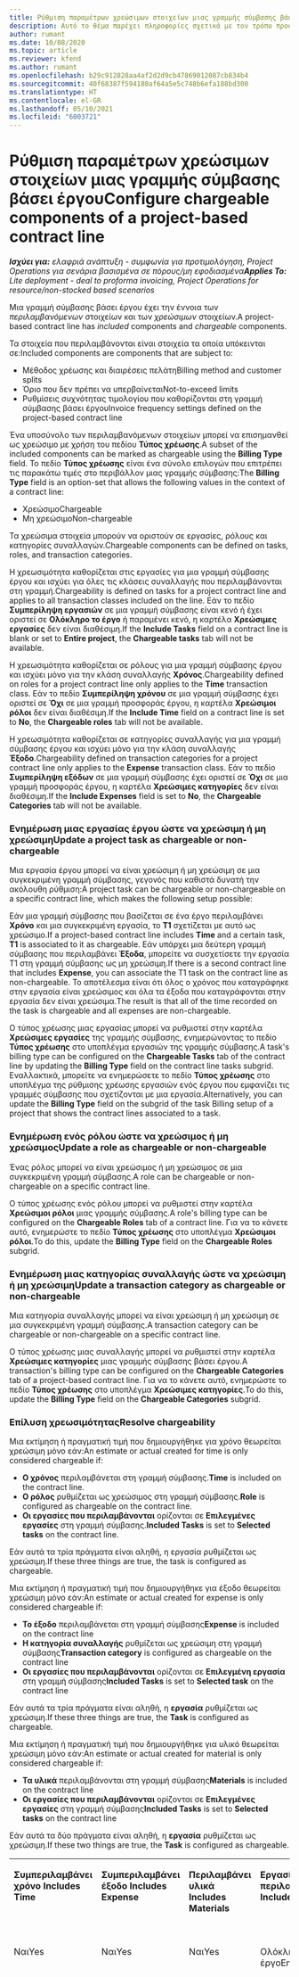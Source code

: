 ```yaml
---
title: Ρύθμιση παραμέτρων χρεώσιμων στοιχείων μιας γραμμής σύμβασης βάσει έργου
description: Αυτό το θέμα παρέχει πληροφορίες σχετικά με τον τρόπο προσθήκης χρεώσιμων στοιχείων σε γραμμές σύμβασης στο Project Operations.
author: rumant
ms.date: 10/08/2020
ms.topic: article
ms.reviewer: kfend
ms.author: rumant
ms.openlocfilehash: b29c912828aa4af2d2d9cb47869012087cb834b4
ms.sourcegitcommit: 40f68387f594180af64a5e5c748b6efa188bd300
ms.translationtype: HT
ms.contentlocale: el-GR
ms.lasthandoff: 05/10/2021
ms.locfileid: "6003721"
---
```

# <a name="configure-chargeable-components-of-a-project-based-contract-line"></a><span data-ttu-id="317ee-103">Ρύθμιση παραμέτρων χρεώσιμων στοιχείων μιας γραμμής σύμβασης βάσει έργου</span><span class="sxs-lookup"><span data-stu-id="317ee-103">Configure chargeable components of a project-based contract line</span></span>

<span data-ttu-id="317ee-104">_**Ισχύει για:** ελαφριά ανάπτυξη - συμφωνία για προτιμολόγηση, Project Operations για σενάρια βασισμένα σε πόρους/μη εφοδιασμένα_</span><span class="sxs-lookup"><span data-stu-id="317ee-104">_**Applies To:** Lite deployment - deal to proforma invoicing, Project Operations for resource/non-stocked based scenarios_</span></span>

<span data-ttu-id="317ee-105">Μια γραμμή σύμβασης βάσει έργου έχει την έννοια των *περιλαμβανόμενων* στοιχείων και των *χρεώσιμων* στοιχείων.</span><span class="sxs-lookup"><span data-stu-id="317ee-105">A project-based contract line has *included* components and *chargeable* components.</span></span>

<span data-ttu-id="317ee-106">Τα στοιχεία που περιλαμβάνονται είναι στοιχεία τα οποία υπόκεινται σε:</span><span class="sxs-lookup"><span data-stu-id="317ee-106">Included components are components that are subject to:</span></span>

  - <span data-ttu-id="317ee-107">Μέθοδος χρέωσης και διαιρέσεις πελάτη</span><span class="sxs-lookup"><span data-stu-id="317ee-107">Billing method and customer splits</span></span>
  - <span data-ttu-id="317ee-108">Όριο που δεν πρέπει να υπερβαίνεται</span><span class="sxs-lookup"><span data-stu-id="317ee-108">Not-to-exceed limits</span></span> 
  - <span data-ttu-id="317ee-109">Ρυθμίσεις συχνότητας τιμολογίου που καθορίζονται στη γραμμή σύμβασης βάσει έργου</span><span class="sxs-lookup"><span data-stu-id="317ee-109">Invoice frequency settings defined on the project-based contract line</span></span>

<span data-ttu-id="317ee-110">Ένα υποσύνολο των περιλαμβανόμενων στοιχείων μπορεί να επισημανθεί ως χρεώσιμο με χρήση του πεδίου **Τύπος χρέωσης**.</span><span class="sxs-lookup"><span data-stu-id="317ee-110">A subset of the included components can be marked as chargeable using the **Billing Type** field.</span></span> <span data-ttu-id="317ee-111">Το πεδίο **Τύπος χρέωσης** είναι ένα σύνολο επιλογών που επιτρέπει τις παρακάτω τιμές στο περιβάλλον μιας γραμμής σύμβασης:</span><span class="sxs-lookup"><span data-stu-id="317ee-111">The **Billing Type** field is an option-set that allows the following values in the context of a contract line:</span></span>

  - <span data-ttu-id="317ee-112">Χρεώσιμο</span><span class="sxs-lookup"><span data-stu-id="317ee-112">Chargeable</span></span>
  - <span data-ttu-id="317ee-113">Μη χρεώσιμο</span><span class="sxs-lookup"><span data-stu-id="317ee-113">Non-chargeable</span></span>

<span data-ttu-id="317ee-114">Τα χρεώσιμα στοιχεία μπορούν να οριστούν σε εργασίες, ρόλους και κατηγορίες συναλλαγών.</span><span class="sxs-lookup"><span data-stu-id="317ee-114">Chargeable components can be defined on tasks, roles, and transaction categories.</span></span>

<span data-ttu-id="317ee-115">Η χρεωσιμότητα καθορίζεται στις εργασίες για μια γραμμή σύμβασης έργου και ισχύει για όλες τις κλάσεις συναλλαγής που περιλαμβάνονται στη γραμμή.</span><span class="sxs-lookup"><span data-stu-id="317ee-115">Chargeability is defined on tasks for a project contract line and applies to all transaction classes included on the line.</span></span> <span data-ttu-id="317ee-116">Εάν το πεδίο **Συμπερίληψη εργασιών** σε μια γραμμή σύμβασης είναι κενό ή έχει οριστεί σε **Ολόκληρο το έργο** ή παραμένει κενό, η καρτέλα **Χρεώσιμες εργασίες** δεν είναι διαθέσιμη.</span><span class="sxs-lookup"><span data-stu-id="317ee-116">If the **Include Tasks** field on a contract line is blank or set to **Entire project**, the **Chargeable tasks** tab will not be available.</span></span>

<span data-ttu-id="317ee-117">Η χρεωσιμότητα καθορίζεται σε ρόλους για μια γραμμή σύμβασης έργου και ισχύει μόνο για την κλάση συναλλαγής **Χρόνος**.</span><span class="sxs-lookup"><span data-stu-id="317ee-117">Chargeability defined on roles for a project contract line only applies to the **Time** transaction class.</span></span> <span data-ttu-id="317ee-118">Εάν το πεδίο **Συμπερίληψη χρόνου** σε μια γραμμή σύμβασης έχει οριστεί σε **Όχι** σε μια γραμμή προσφοράς έργου, η καρτέλα **Χρεώσιμοι ρόλοι** δεν είναι διαθέσιμη.</span><span class="sxs-lookup"><span data-stu-id="317ee-118">If the **Include Time** field on a contract line is set to **No**, the **Chargeable roles** tab will not be available.</span></span>

<span data-ttu-id="317ee-119">Η χρεωσιμότητα καθορίζεται σε κατηγορίες συναλλαγής για μια γραμμή σύμβασης έργου και ισχύει μόνο για την κλάση συναλλαγής **Έξοδο**.</span><span class="sxs-lookup"><span data-stu-id="317ee-119">Chargeability defined on transaction categories for a project contract line only applies to the **Expense** transaction class.</span></span> <span data-ttu-id="317ee-120">Εάν το πεδίο **Συμπερίληψη εξόδων** σε μια γραμμή σύμβασης έχει οριστεί σε **Όχι** σε μια γραμμή προσφοράς έργου, η καρτέλα **Χρεώσιμες κατηγορίες** δεν είναι διαθέσιμη.</span><span class="sxs-lookup"><span data-stu-id="317ee-120">If the **Include Expenses** field is set to **No**, the **Chargeable Categories** tab will not be available.</span></span>

### <a name="update-a-project-task-as-chargeable-or-non-chargeable"></a><span data-ttu-id="317ee-121">Ενημέρωση μιας εργασίας έργου ώστε να χρεώσιμη ή μη χρεώσιμη</span><span class="sxs-lookup"><span data-stu-id="317ee-121">Update a project task as chargeable or non-chargeable</span></span>

<span data-ttu-id="317ee-122">Μια εργασία έργου μπορεί να είναι χρεώσιμη ή μη χρεώσιμη σε μια συγκεκριμένη γραμμή σύμβασης, γεγονός που καθιστά δυνατή την ακόλουθη ρύθμιση:</span><span class="sxs-lookup"><span data-stu-id="317ee-122">A project task can be chargeable or non-chargeable on a specific contract line, which makes the following setup possible:</span></span>

<span data-ttu-id="317ee-123">Εάν μια γραμμή σύμβασης που βασίζεται σε ένα έργο περιλαμβάνει **Χρόνο** και μια συγκεκριμένη εργασία, το **Τ1** σχετίζεται με αυτό ως χρεώσιμο.</span><span class="sxs-lookup"><span data-stu-id="317ee-123">If a project-based contract line includes **Time** and a certain task, **T1** is associated to it as chargeable.</span></span> <span data-ttu-id="317ee-124">Εάν υπάρχει μια δεύτερη γραμμή σύμβασης που περιλαμβάνει **Έξοδα**, μπορείτε να συσχετίσετε την εργασία Τ1 στη γραμμή σύμβασης ως μη χρεώσιμη.</span><span class="sxs-lookup"><span data-stu-id="317ee-124">If there is a second contract line that includes **Expense**, you can associate the T1 task on the contract line as non-chargeable.</span></span> <span data-ttu-id="317ee-125">Το αποτέλεσμα είναι ότι όλος ο χρόνος που καταγράφηκε στην εργασία είναι χρεώσιμος και όλα τα έξοδα που καταγράφονται στην εργασία δεν είναι χρεώσιμα.</span><span class="sxs-lookup"><span data-stu-id="317ee-125">The result is that all of the time recorded on the task is chargeable and all expenses are non-chargeable.</span></span>

<span data-ttu-id="317ee-126">Ο τύπος χρέωσης μιας εργασίας μπορεί να ρυθμιστεί στην καρτέλα **Χρεώσιμες εργασίες** της γραμμής σύμβασης, ενημερώνοντας το πεδίο **Τύπος χρέωσης** στο υποπλέγμα εργασιών της γραμμής σύμβασης.</span><span class="sxs-lookup"><span data-stu-id="317ee-126">A task's billing type can be configured on the **Chargeable Tasks** tab of the contract line by updating the **Billing Type** field on the contract line tasks subgrid.</span></span> <span data-ttu-id="317ee-127">Εναλλακτικά, μπορείτε να ενημερώσετε το πεδίο **Τύπος χρέωσης** στο υποπλέγμα της ρύθμισης χρέωσης εργασιών ενός έργου που εμφανίζει τις γραμμές σύμβασης που σχετίζονται με μια εργασία.</span><span class="sxs-lookup"><span data-stu-id="317ee-127">Alternatively, you can update the **Billing Type** field on the subgrid of the task Billing setup of a project that shows the contract lines associated to a task.</span></span>

### <a name="update-a-role-as-chargeable-or-non-chargeable"></a><span data-ttu-id="317ee-128">Ενημέρωση ενός ρόλου ώστε να χρεώσιμος ή μη χρεώσιμος</span><span class="sxs-lookup"><span data-stu-id="317ee-128">Update a role as chargeable or non-chargeable</span></span>

<span data-ttu-id="317ee-129">Ένας ρόλος μπορεί να είναι χρεώσιμος ή μη χρεώσιμος σε μια συγκεκριμένη γραμμή σύμβασης.</span><span class="sxs-lookup"><span data-stu-id="317ee-129">A role can be chargeable or non-chargeable on a specific contract line.</span></span>

<span data-ttu-id="317ee-130">Ο τύπος χρέωσης ενός ρόλου μπορεί να ρυθμιστεί στην καρτέλα **Χρεώσιμοι ρόλοι** μιας γραμμής σύμβασης.</span><span class="sxs-lookup"><span data-stu-id="317ee-130">A role's billing type can be configured on the **Chargeable Roles** tab of a contract line.</span></span> <span data-ttu-id="317ee-131">Για να το κάνετε αυτό, ενημερώστε το πεδίο **Τύπος χρέωσης** στο υποπλέγμα **Χρεώσιμοι ρόλοι**.</span><span class="sxs-lookup"><span data-stu-id="317ee-131">To do this, update the **Billing Type** field on the **Chargeable Roles** subgrid.</span></span>

### <a name="update-a-transaction-category-as-chargeable-or-non-chargeable"></a><span data-ttu-id="317ee-132">Ενημέρωση μιας κατηγορίας συναλλαγής ώστε να χρεώσιμη ή μη χρεώσιμη</span><span class="sxs-lookup"><span data-stu-id="317ee-132">Update a transaction category as chargeable or non-chargeable</span></span>

<span data-ttu-id="317ee-133">Μια κατηγορία συναλλαγής μπορεί να είναι χρεώσιμη ή μη χρεώσιμη σε μια συγκεκριμένη γραμμή σύμβασης.</span><span class="sxs-lookup"><span data-stu-id="317ee-133">A transaction category can be chargeable or non-chargeable on a specific contract line.</span></span>

<span data-ttu-id="317ee-134">Ο τύπος χρέωσης μιας συναλλαγής μπορεί να ρυθμιστεί στην καρτέλα **Χρεώσιμες κατηγορίες** μιας γραμμής σύμβασης βάσει έργου.</span><span class="sxs-lookup"><span data-stu-id="317ee-134">A transaction's billing type can be configured on the **Chargeable Categories** tab of a project-based contract line.</span></span> <span data-ttu-id="317ee-135">Για να το κάνετε αυτό, ενημερώστε το πεδίο **Τύπος χρέωσης** στο υποπλέγμα **Χρεώσιμες κατηγορίες**.</span><span class="sxs-lookup"><span data-stu-id="317ee-135">To do this, update the **Billing Type** field on the **Chargeable Categories** subgrid.</span></span>

### <a name="resolve-chargeability"></a><span data-ttu-id="317ee-136">Επίλυση χρεωσιμότητας</span><span class="sxs-lookup"><span data-stu-id="317ee-136">Resolve chargeability</span></span>

<span data-ttu-id="317ee-137">Μια εκτίμηση ή πραγματική τιμή που δημιουργήθηκε για χρόνο θεωρείται χρεώσιμη μόνο εάν:</span><span class="sxs-lookup"><span data-stu-id="317ee-137">An estimate or actual created for time is only considered chargeable if:</span></span>

   - <span data-ttu-id="317ee-138">**Ο χρόνος** περιλαμβάνεται στη γραμμή σύμβασης.</span><span class="sxs-lookup"><span data-stu-id="317ee-138">**Time** is included on the contract line.</span></span>
   - <span data-ttu-id="317ee-139">**Ο ρόλος** ρυθμίζεται ως χρεώσιμος στη γραμμή σύμβασης.</span><span class="sxs-lookup"><span data-stu-id="317ee-139">**Role** is configured as chargeable on the contract line.</span></span>
   - <span data-ttu-id="317ee-140">**Οι εργασίες που περιλαμβάνονται** ορίζονται σε **Επιλεγμένες εργασίες** στη γραμμή σύμβασης.</span><span class="sxs-lookup"><span data-stu-id="317ee-140">**Included Tasks** is set to **Selected tasks** on the contract line.</span></span>
 
 <span data-ttu-id="317ee-141">Εάν αυτά τα τρία πράγματα είναι αληθή, η εργασία ρυθμίζεται ως χρεώσιμη.</span><span class="sxs-lookup"><span data-stu-id="317ee-141">If these three things are true, the task is configured as chargeable.</span></span> 

<span data-ttu-id="317ee-142">Μια εκτίμηση ή πραγματική τιμή που δημιουργήθηκε για έξοδο θεωρείται χρεώσιμη μόνο εάν:</span><span class="sxs-lookup"><span data-stu-id="317ee-142">An estimate or actual created for expense is only considered chargeable if:</span></span>

   - <span data-ttu-id="317ee-143">**Το έξοδο** περιλαμβάνεται στη γραμμή σύμβασης</span><span class="sxs-lookup"><span data-stu-id="317ee-143">**Expense** is included on the contract line</span></span>
   - <span data-ttu-id="317ee-144">**Η κατηγορία συναλλαγής** ρυθμίζεται ως χρεώσιμη στη γραμμή σύμβασης</span><span class="sxs-lookup"><span data-stu-id="317ee-144">**Transaction category** is configured as chargeable on the contract line</span></span>
   - <span data-ttu-id="317ee-145">**Οι εργασίες που περιλαμβάνονται** ορίζονται σε **Επιλεγμένη εργασία** στη γραμμή σύμβασης</span><span class="sxs-lookup"><span data-stu-id="317ee-145">**Included Tasks** is set to **Selected task** on the contract line</span></span>
  
 <span data-ttu-id="317ee-146">Εάν αυτά τα τρία πράγματα είναι αληθή, η **εργασία** ρυθμίζεται ως χρεώσιμη.</span><span class="sxs-lookup"><span data-stu-id="317ee-146">If these three things are true, the **Task** is configured as chargeable.</span></span> 

<span data-ttu-id="317ee-147">Μια εκτίμηση ή πραγματική τιμή που δημιουργήθηκε για υλικό θεωρείται χρεώσιμη μόνο εάν:</span><span class="sxs-lookup"><span data-stu-id="317ee-147">An estimate or actual created for material is only considered chargeable if:</span></span>

   - <span data-ttu-id="317ee-148">**Τα υλικά** περιλαμβάνονται στη γραμμή σύμβασης</span><span class="sxs-lookup"><span data-stu-id="317ee-148">**Materials** is included on the contract line</span></span>
   - <span data-ttu-id="317ee-149">**Οι εργασίες που περιλαμβάνονται** ορίζονται σε **Επιλεγμένες εργασίες** στη γραμμή σύμβασης</span><span class="sxs-lookup"><span data-stu-id="317ee-149">**Included Tasks** is set to **Selected tasks** on the contract line</span></span>

<span data-ttu-id="317ee-150">Εάν αυτά τα δύο πράγματα είναι αληθή, η **εργασία** ρυθμίζεται ως χρεώσιμη.</span><span class="sxs-lookup"><span data-stu-id="317ee-150">If these two things are true, the **Task** is configured as chargeable.</span></span> 

<table border="0" cellspacing="0" cellpadding="0">
    <tbody>
        <tr>
            <td width="70" valign="top">
                <p><span data-ttu-id="317ee-151">
                    <strong>Συμπεριλαμβάνει χρόνο</strong>
                </span><span class="sxs-lookup"><span data-stu-id="317ee-151">
                    <strong>Includes Time</strong>
                </span></span></p>
            </td>
            <td width="78" valign="top">
                <p><span data-ttu-id="317ee-152">
                    <strong>Συμπεριλαμβάνει έξοδο</strong>
                    <strong></strong>
                </span><span class="sxs-lookup"><span data-stu-id="317ee-152">
                    <strong>Includes Expense</strong>
                    <strong></strong>
                </span></span></p>
            </td>
            <td width="63" valign="top">
                <p><span data-ttu-id="317ee-153">
                    <strong>Περιλαμβάνει υλικά</strong>
                    <strong></strong>
                </span><span class="sxs-lookup"><span data-stu-id="317ee-153">
                    <strong>Includes Materials</strong>
                    <strong></strong>
                </span></span></p>
            </td>
            <td width="75" valign="top">
                <p><span data-ttu-id="317ee-154">
                    <strong>Εργασίες που περιλαμβάνονται</strong>
                    <strong></strong>
                </span><span class="sxs-lookup"><span data-stu-id="317ee-154">
                    <strong>Included Tasks</strong>
                    <strong></strong>
                </span></span></p>
            </td>
            <td width="65" valign="top">
                <p><span data-ttu-id="317ee-155">
                    <strong>Ρόλος</strong>
                    <strong></strong>
                </span><span class="sxs-lookup"><span data-stu-id="317ee-155">
                    <strong>Role</strong>
                    <strong></strong>
                </span></span></p>
            </td>
            <td width="70" valign="top">
                <p><span data-ttu-id="317ee-156">
                    <strong>Κατηγορία</strong>
                    <strong></strong>
                </span><span class="sxs-lookup"><span data-stu-id="317ee-156">
                    <strong>Category</strong>
                    <strong></strong>
                </span></span></p>
            </td>
            <td width="65" valign="top">
                <p><span data-ttu-id="317ee-157">
                    <strong>Κλείσιμο εργασίας</strong>
                    <strong></strong>
                </span><span class="sxs-lookup"><span data-stu-id="317ee-157">
                    <strong>Task</strong>
                    <strong></strong>
                </span></span></p>
            </td>
            <td width="350" valign="top">
                <p><span data-ttu-id="317ee-158">
                    <strong>Επίδραση δυνατότητας χρέωσης</strong>
                </span><span class="sxs-lookup"><span data-stu-id="317ee-158">
                    <strong>Chargeability impact</strong>
                </span></span></p>
            </td>
        </tr>
        <tr>
            <td width="70" valign="top">
                <p>
<span data-ttu-id="317ee-159">Ναι</span><span class="sxs-lookup"><span data-stu-id="317ee-159">Yes</span></span> </p>
            </td>
            <td width="78" valign="top">
                <p>
<span data-ttu-id="317ee-160">Ναι</span><span class="sxs-lookup"><span data-stu-id="317ee-160">Yes</span></span> </p>
            </td>
            <td width="63" valign="top">
                <p>
<span data-ttu-id="317ee-161">Ναι</span><span class="sxs-lookup"><span data-stu-id="317ee-161">Yes</span></span> </p>
            </td>
            <td width="75" valign="top">
                <p>
<span data-ttu-id="317ee-162">Ολόκληρο το έργο</span><span class="sxs-lookup"><span data-stu-id="317ee-162">Entire Project</span></span> </p>
            </td>
            <td width="65" valign="top">
                <p>
<span data-ttu-id="317ee-163">Χρεώσιμο</span><span class="sxs-lookup"><span data-stu-id="317ee-163">Chargeable</span></span> </p>
            </td>
            <td width="70" valign="top">
                <p>
<span data-ttu-id="317ee-164">Χρεώσιμο</span><span class="sxs-lookup"><span data-stu-id="317ee-164">Chargeable</span></span> </p>
            </td>
            <td width="65" valign="top">
                <p>
<span data-ttu-id="317ee-165">Δεν μπορεί να οριστεί</span><span class="sxs-lookup"><span data-stu-id="317ee-165">Can't be set</span></span> </p>
            </td>
            <td width="350" valign="top">
                <p>
<span data-ttu-id="317ee-166">Τιμολόγηση σε μια πραγματική τιμή χρόνου: <strong>Χρεώσιμη</strong>
                </span><span class="sxs-lookup"><span data-stu-id="317ee-166">Billing on a time actual: <strong>Chargeable</strong>
                </span></span></p>
                <p>
<span data-ttu-id="317ee-167">Τύπος τιμολόγησης σε πραγματική τιμή εξόδου: <strong>Χρεώσιμη</strong>
                </span><span class="sxs-lookup"><span data-stu-id="317ee-167">Billing type on expense actual: <strong>Chargeable</strong>
                </span></span></p>
                <p>
<span data-ttu-id="317ee-168">Τύπος τιμολόγησης σε πραγματική τιμή υλικού: <strong>Χρεώσιμη</strong>
                </span><span class="sxs-lookup"><span data-stu-id="317ee-168">Billing type on material actual: <strong>Chargeable</strong>
                </span></span></p>
            </td>
        </tr>
        <tr>
            <td width="70" valign="top">
                <p>
<span data-ttu-id="317ee-169">Ναι</span><span class="sxs-lookup"><span data-stu-id="317ee-169">Yes</span></span> </p>
            </td>
            <td width="78" valign="top">
                <p>
<span data-ttu-id="317ee-170">Ναι</span><span class="sxs-lookup"><span data-stu-id="317ee-170">Yes</span></span> </p>
            </td>
            <td width="63" valign="top">
                <p>
<span data-ttu-id="317ee-171">Ναι</span><span class="sxs-lookup"><span data-stu-id="317ee-171">Yes</span></span> </p>
            </td>
            <td width="75" valign="top">
                <p>
<span data-ttu-id="317ee-172">Επιλεγμένες εργασίες μόνο</span><span class="sxs-lookup"><span data-stu-id="317ee-172">Selected tasks only</span></span> </p>
            </td>
            <td width="65" valign="top">
                <p>
<span data-ttu-id="317ee-173">Χρεώσιμο</span><span class="sxs-lookup"><span data-stu-id="317ee-173">Chargeable</span></span> </p>
            </td>
            <td width="70" valign="top">
                <p>
<span data-ttu-id="317ee-174">Χρεώσιμο</span><span class="sxs-lookup"><span data-stu-id="317ee-174">Chargeable</span></span> </p>
            </td>
            <td width="65" valign="top">
                <p>
<span data-ttu-id="317ee-175">Χρεώσιμο</span><span class="sxs-lookup"><span data-stu-id="317ee-175">Chargeable</span></span> </p>
            </td>
            <td width="350" valign="top">
                <p>
<span data-ttu-id="317ee-176">Τιμολόγηση σε μια πραγματική τιμή χρόνου: <strong>Χρεώσιμη</strong>
                </span><span class="sxs-lookup"><span data-stu-id="317ee-176">Billing on a time actual: <strong>Chargeable</strong>
                </span></span></p>
                <p>
<span data-ttu-id="317ee-177">Τύπος τιμολόγησης σε πραγματική τιμή εξόδου: <strong>Χρεώσιμη</strong>
                </span><span class="sxs-lookup"><span data-stu-id="317ee-177">Billing type on expense actual: <strong>Chargeable</strong>
                </span></span></p>
                <p>
<span data-ttu-id="317ee-178">Τύπος τιμολόγησης σε πραγματική τιμή υλικού: <strong>Χρεώσιμη</strong>
                </span><span class="sxs-lookup"><span data-stu-id="317ee-178">Billing type on material actual: <strong>Chargeable</strong>
                </span></span></p>
            </td>
        </tr>
        <tr>
            <td width="70" valign="top">
                <p>
<span data-ttu-id="317ee-179">Ναι</span><span class="sxs-lookup"><span data-stu-id="317ee-179">Yes</span></span> </p>
            </td>
            <td width="78" valign="top">
                <p>
<span data-ttu-id="317ee-180">Ναι</span><span class="sxs-lookup"><span data-stu-id="317ee-180">Yes</span></span> </p>
            </td>
            <td width="63" valign="top">
                <p>
<span data-ttu-id="317ee-181">Ναι</span><span class="sxs-lookup"><span data-stu-id="317ee-181">Yes</span></span> </p>
            </td>
            <td width="75" valign="top">
                <p>
<span data-ttu-id="317ee-182">Επιλεγμένες εργασίες μόνο</span><span class="sxs-lookup"><span data-stu-id="317ee-182">Selected tasks only</span></span> </p>
            </td>
            <td width="65" valign="top">
                <p><span data-ttu-id="317ee-183">
                    <strong>Μη χρεώσιμο</strong>
                </span><span class="sxs-lookup"><span data-stu-id="317ee-183">
                    <strong>Non - Chargeable</strong>
                </span></span></p>
            </td>
            <td width="70" valign="top">
                <p>
<span data-ttu-id="317ee-184">Χρεώσιμο</span><span class="sxs-lookup"><span data-stu-id="317ee-184">Chargeable</span></span> </p>
            </td>
            <td width="65" valign="top">
                <p>
<span data-ttu-id="317ee-185">Χρεώσιμο</span><span class="sxs-lookup"><span data-stu-id="317ee-185">Chargeable</span></span> </p>
            </td>
            <td width="350" valign="top">
                <p>
<span data-ttu-id="317ee-186">Τιμολόγηση σε πραγματική τιμή χρόνου: <strong>Μη χρεώσιμη</strong>
                </span><span class="sxs-lookup"><span data-stu-id="317ee-186">Billing on a time actual: <strong>Non-Chargeable</strong>
                </span></span></p>
                <p>
<span data-ttu-id="317ee-187">Τύπος χρέωσης με πραγματική δαπάνη: Χρεώσιμο</span><span class="sxs-lookup"><span data-stu-id="317ee-187">Billing type on expense actual: Chargeable</span></span> </p>
                <p>
<span data-ttu-id="317ee-188">Τύπος τιμολόγησης σε πραγματική τιμή υλικού: Χρεώσιμη</span><span class="sxs-lookup"><span data-stu-id="317ee-188">Billing type on material actual: Chargeable</span></span> </p>
            </td>
        </tr>
        <tr>
            <td width="70" valign="top">
                <p>
<span data-ttu-id="317ee-189">Ναι</span><span class="sxs-lookup"><span data-stu-id="317ee-189">Yes</span></span> </p>
            </td>
            <td width="78" valign="top">
                <p>
<span data-ttu-id="317ee-190">Ναι</span><span class="sxs-lookup"><span data-stu-id="317ee-190">Yes</span></span> </p>
            </td>
            <td width="63" valign="top">
                <p>
<span data-ttu-id="317ee-191">Ναι</span><span class="sxs-lookup"><span data-stu-id="317ee-191">Yes</span></span> </p>
            </td>
            <td width="75" valign="top">
                <p>
<span data-ttu-id="317ee-192">Επιλεγμένες εργασίες μόνο</span><span class="sxs-lookup"><span data-stu-id="317ee-192">Selected tasks only</span></span> </p>
            </td>
            <td width="65" valign="top">
                <p>
<span data-ttu-id="317ee-193">Χρεώσιμο</span><span class="sxs-lookup"><span data-stu-id="317ee-193">Chargeable</span></span> </p>
            </td>
            <td width="70" valign="top">
                <p>
<span data-ttu-id="317ee-194">Χρεώσιμο</span><span class="sxs-lookup"><span data-stu-id="317ee-194">Chargeable</span></span> </p>
            </td>
            <td width="65" valign="top">
                <p><span data-ttu-id="317ee-195">
                    <strong>Μη χρεώσιμο</strong>
                </span><span class="sxs-lookup"><span data-stu-id="317ee-195">
                    <strong>Non-Chargeable</strong>
                </span></span></p>
            </td>
            <td width="350" valign="top">
                <p>
<span data-ttu-id="317ee-196">Τιμολόγηση σε πραγματική τιμή χρόνου: <strong>Μη χρεώσιμη</strong>
                </span><span class="sxs-lookup"><span data-stu-id="317ee-196">Billing on a time actual: <strong>Non-Chargeable</strong>
                </span></span></p>
                <p>
<span data-ttu-id="317ee-197">Τύπος τιμολόγησης σε πραγματική τιμή εξόδου: <strong>Μη χρεώσιμη</strong>
                </span><span class="sxs-lookup"><span data-stu-id="317ee-197">Billing type on expense actual: <strong>Non-Chargeable</strong>
                </span></span></p>
                <p>
<span data-ttu-id="317ee-198">Τύπος τιμολόγησης σε πραγματική τιμή υλικού: <strong>Μη χρεώσιμη</strong>
                </span><span class="sxs-lookup"><span data-stu-id="317ee-198">Billing type on material actual: <strong>Non-Chargeable</strong>
                </span></span></p>
            </td>
        </tr>
        <tr>
            <td width="70" valign="top">
                <p>
<span data-ttu-id="317ee-199">Ναι</span><span class="sxs-lookup"><span data-stu-id="317ee-199">Yes</span></span> </p>
            </td>
            <td width="78" valign="top">
                <p>
<span data-ttu-id="317ee-200">Ναι</span><span class="sxs-lookup"><span data-stu-id="317ee-200">Yes</span></span> </p>
            </td>
            <td width="63" valign="top">
                <p>
<span data-ttu-id="317ee-201">Ναι</span><span class="sxs-lookup"><span data-stu-id="317ee-201">Yes</span></span> </p>
            </td>
            <td width="75" valign="top">
                <p>
<span data-ttu-id="317ee-202">Επιλεγμένες εργασίες μόνο</span><span class="sxs-lookup"><span data-stu-id="317ee-202">Selected tasks only</span></span> </p>
            </td>
            <td width="65" valign="top">
                <p><span data-ttu-id="317ee-203">
                    <strong>Μη χρεώσιμο</strong>
                </span><span class="sxs-lookup"><span data-stu-id="317ee-203">
                    <strong>Non-Chargeable</strong>
                </span></span></p>
            </td>
            <td width="70" valign="top">
                <p>
<span data-ttu-id="317ee-204">Χρεώσιμο</span><span class="sxs-lookup"><span data-stu-id="317ee-204">Chargeable</span></span> </p>
            </td>
            <td width="65" valign="top">
                <p><span data-ttu-id="317ee-205">
                    <strong>Μη χρεώσιμο</strong>
                </span><span class="sxs-lookup"><span data-stu-id="317ee-205">
                    <strong>Non- Chargeable</strong>
                </span></span></p>
            </td>
            <td width="350" valign="top">
                <p>
<span data-ttu-id="317ee-206">Τιμολόγηση σε πραγματική τιμή χρόνου: <strong>Μη χρεώσιμη</strong>
                </span><span class="sxs-lookup"><span data-stu-id="317ee-206">Billing on a time actual: <strong>Non-Chargeable</strong>
                </span></span></p>
                <p>
<span data-ttu-id="317ee-207">Τύπος τιμολόγησης σε πραγματική τιμή εξόδου: <strong>Μη χρεώσιμη</strong>
                </span><span class="sxs-lookup"><span data-stu-id="317ee-207">Billing type on expense actual: <strong>Non-Chargeable</strong>
                </span></span></p>
                <p>
<span data-ttu-id="317ee-208">Τύπος τιμολόγησης σε πραγματική τιμή υλικού: <strong>Μη χρεώσιμη</strong>
                </span><span class="sxs-lookup"><span data-stu-id="317ee-208">Billing type on material actual: <strong> Non-Chargeable</strong>
                </span></span></p>
            </td>
        </tr>
        <tr>
            <td width="70" valign="top">
                <p>
<span data-ttu-id="317ee-209">Ναι</span><span class="sxs-lookup"><span data-stu-id="317ee-209">Yes</span></span> </p>
            </td>
            <td width="78" valign="top">
                <p>
<span data-ttu-id="317ee-210">Ναι</span><span class="sxs-lookup"><span data-stu-id="317ee-210">Yes</span></span> </p>
            </td>
            <td width="63" valign="top">
                <p>
<span data-ttu-id="317ee-211">Ναι</span><span class="sxs-lookup"><span data-stu-id="317ee-211">Yes</span></span> </p>
            </td>
            <td width="75" valign="top">
                <p>
<span data-ttu-id="317ee-212">Επιλεγμένες εργασίες μόνο</span><span class="sxs-lookup"><span data-stu-id="317ee-212">Selected tasks only</span></span> </p>
            </td>
            <td width="65" valign="top">
                <p><span data-ttu-id="317ee-213">
                    <strong>Μη χρεώσιμο</strong>
                </span><span class="sxs-lookup"><span data-stu-id="317ee-213">
                    <strong>Non-Chargeable</strong>
                </span></span></p>
            </td>
            <td width="70" valign="top">
                <p><span data-ttu-id="317ee-214">
                    <strong>Μη χρεώσιμο</strong>
                </span><span class="sxs-lookup"><span data-stu-id="317ee-214">
                    <strong>Non-Chargeable</strong>
                </span></span></p>
            </td>
            <td width="65" valign="top">
                <p>
<span data-ttu-id="317ee-215">Χρεώσιμο</span><span class="sxs-lookup"><span data-stu-id="317ee-215">Chargeable</span></span> </p>
            </td>
            <td width="350" valign="top">
                <p>
<span data-ttu-id="317ee-216">Τιμολόγηση σε πραγματική τιμή χρόνου: <strong>Μη χρεώσιμη</strong>
                </span><span class="sxs-lookup"><span data-stu-id="317ee-216">Billing on a time actual: <strong>Non-Chargeable</strong>
                </span></span></p>
                <p>
<span data-ttu-id="317ee-217">Τύπος τιμολόγησης σε πραγματική τιμή εξόδου: <strong> Μη χρεώσιμη</strong>
                </span><span class="sxs-lookup"><span data-stu-id="317ee-217">Billing type on expense actual: <strong> Non-Chargeable</strong>
                </span></span></p>
                <p>
<span data-ttu-id="317ee-218">Τύπος τιμολόγησης σε πραγματική τιμή υλικού: Χρεώσιμη</span><span class="sxs-lookup"><span data-stu-id="317ee-218">Billing type on material actual: Chargeable</span></span> </p>
            </td>
        </tr>
        <tr>
            <td width="70" valign="top">
                <p><span data-ttu-id="317ee-219">
                    <strong>No</strong>
                </span><span class="sxs-lookup"><span data-stu-id="317ee-219">
                    <strong>No</strong>
                </span></span></p>
            </td>
            <td width="78" valign="top">
                <p>
<span data-ttu-id="317ee-220">Ναι</span><span class="sxs-lookup"><span data-stu-id="317ee-220">Yes</span></span> </p>
            </td>
            <td width="63" valign="top">
                <p>
<span data-ttu-id="317ee-221">Ναι</span><span class="sxs-lookup"><span data-stu-id="317ee-221">Yes</span></span> </p>
            </td>
            <td width="75" valign="top">
                <p>
<span data-ttu-id="317ee-222">Ολόκληρο το έργο</span><span class="sxs-lookup"><span data-stu-id="317ee-222">Entire Project</span></span> </p>
            </td>
            <td width="65" valign="top">
                <p>
<span data-ttu-id="317ee-223">Δεν μπορεί να οριστεί</span><span class="sxs-lookup"><span data-stu-id="317ee-223">Can't be set</span></span> </p>
            </td>
            <td width="70" valign="top">
                <p><span data-ttu-id="317ee-224">
                    <strong>Χρεώσιμο</strong>
                </span><span class="sxs-lookup"><span data-stu-id="317ee-224">
                    <strong>Chargeable</strong>
                </span></span></p>
            </td>
            <td width="65" valign="top">
                <p>
<span data-ttu-id="317ee-225">Δεν μπορεί να οριστεί</span><span class="sxs-lookup"><span data-stu-id="317ee-225">Can't be set</span></span> </p>
            </td>
            <td width="350" valign="top">
                <p>
<span data-ttu-id="317ee-226">Τιμολόγηση σε πραγματική τιμή χρόνου: <strong>Μη διαθέσιμο</strong>
                </span><span class="sxs-lookup"><span data-stu-id="317ee-226">Billing on a time actual: <strong>Not available</strong>
                </span></span></p>
                <p>
<span data-ttu-id="317ee-227">Τύπος χρέωσης με πραγματική δαπάνη: Χρεώσιμο</span><span class="sxs-lookup"><span data-stu-id="317ee-227">Billing type on expense actual: Chargeable</span></span> </p>
                <p>
<span data-ttu-id="317ee-228">Τύπος τιμολόγησης σε πραγματική τιμή υλικού: Χρεώσιμη</span><span class="sxs-lookup"><span data-stu-id="317ee-228">Billing type on material actual: Chargeable</span></span> </p>
            </td>
        </tr>
        <tr>
            <td width="70" valign="top">
                <p><span data-ttu-id="317ee-229">
                    <strong>No</strong>
                </span><span class="sxs-lookup"><span data-stu-id="317ee-229">
                    <strong>No</strong>
                </span></span></p>
            </td>
            <td width="78" valign="top">
                <p>
<span data-ttu-id="317ee-230">Ναι</span><span class="sxs-lookup"><span data-stu-id="317ee-230">Yes</span></span> </p>
            </td>
            <td width="63" valign="top">
                <p>
<span data-ttu-id="317ee-231">Ναι</span><span class="sxs-lookup"><span data-stu-id="317ee-231">Yes</span></span> </p>
            </td>
            <td width="75" valign="top">
                <p>
<span data-ttu-id="317ee-232">Ολόκληρο το έργο</span><span class="sxs-lookup"><span data-stu-id="317ee-232">Entire Project</span></span> </p>
            </td>
            <td width="65" valign="top">
                <p>
<span data-ttu-id="317ee-233">Δεν μπορεί να οριστεί</span><span class="sxs-lookup"><span data-stu-id="317ee-233">Can't be set</span></span> </p>
            </td>
            <td width="70" valign="top">
                <p><span data-ttu-id="317ee-234">
                    <strong>Μη χρεώσιμο</strong>
                </span><span class="sxs-lookup"><span data-stu-id="317ee-234">
                    <strong>Non-Chargeable</strong>
                </span></span></p>
            </td>
            <td width="65" valign="top">
                <p>
<span data-ttu-id="317ee-235">Δεν μπορεί να οριστεί</span><span class="sxs-lookup"><span data-stu-id="317ee-235">Can't be set</span></span> </p>
            </td>
            <td width="350" valign="top">
                <p>
<span data-ttu-id="317ee-236">Τιμολόγηση σε πραγματική τιμή χρόνου: <strong>Μη διαθέσιμο</strong>
                </span><span class="sxs-lookup"><span data-stu-id="317ee-236">Billing on a time actual: <strong>Not available</strong>
                </span></span></p>
                <p>
<span data-ttu-id="317ee-237">Τύπος τιμολόγησης σε πραγματική τιμή εξόδου: <strong> Μη χρεώσιμη</strong>
                </span><span class="sxs-lookup"><span data-stu-id="317ee-237">Billing type on expense actual: <strong> Non-chargeable</strong>
                </span></span></p>
                <p>
<span data-ttu-id="317ee-238">Τύπος τιμολόγησης σε πραγματική τιμή υλικού: Χρεώσιμη</span><span class="sxs-lookup"><span data-stu-id="317ee-238">Billing type on material actual: Chargeable</span></span> </p>
            </td>
        </tr>
        <tr>
            <td width="70" valign="top">
                <p>
<span data-ttu-id="317ee-239">Ναι</span><span class="sxs-lookup"><span data-stu-id="317ee-239">Yes</span></span> </p>
            </td>
            <td width="78" valign="top">
                <p><span data-ttu-id="317ee-240">
                    <strong>No</strong>
                </span><span class="sxs-lookup"><span data-stu-id="317ee-240">
                    <strong>No</strong>
                </span></span></p>
            </td>
            <td width="63" valign="top">
                <p>
<span data-ttu-id="317ee-241">Ναι</span><span class="sxs-lookup"><span data-stu-id="317ee-241">Yes</span></span> </p>
            </td>
            <td width="75" valign="top">
                <p>
<span data-ttu-id="317ee-242">Ολόκληρο το έργο</span><span class="sxs-lookup"><span data-stu-id="317ee-242">Entire Project</span></span> </p>
            </td>
            <td width="65" valign="top">
                <p>
<span data-ttu-id="317ee-243">Χρεώσιμο</span><span class="sxs-lookup"><span data-stu-id="317ee-243">Chargeable</span></span> </p>
            </td>
            <td width="70" valign="top">
                <p>
<span data-ttu-id="317ee-244">Δεν μπορεί να οριστεί</span><span class="sxs-lookup"><span data-stu-id="317ee-244">Can't be set</span></span> </p>
            </td>
            <td width="65" valign="top">
                <p>
<span data-ttu-id="317ee-245">Δεν μπορεί να οριστεί</span><span class="sxs-lookup"><span data-stu-id="317ee-245">Can't be set</span></span> </p>
            </td>
            <td width="350" valign="top">
                <p>
<span data-ttu-id="317ee-246">Τιμολόγηση σε ένα πραγματικό χρόνο: Χρεώσιμο</span><span class="sxs-lookup"><span data-stu-id="317ee-246">Billing on a time actual: Chargeable</span></span> </p>
                <p>
<span data-ttu-id="317ee-247">Τύπος τιμολόγησης σε πραγματική τιμή εξόδου:<strong> Μη διαθέσιμο</strong>
                </span><span class="sxs-lookup"><span data-stu-id="317ee-247">Billing type on expense actual:<strong> Not available</strong>
                </span></span></p>
                <p>
<span data-ttu-id="317ee-248">Τύπος τιμολόγησης σε πραγματική τιμή υλικού: Χρεώσιμη</span><span class="sxs-lookup"><span data-stu-id="317ee-248">Billing type on material actual: Chargeable</span></span> </p>
            </td>
        </tr>
        <tr>
            <td width="70" valign="top">
                <p>
<span data-ttu-id="317ee-249">Ναι</span><span class="sxs-lookup"><span data-stu-id="317ee-249">Yes</span></span> </p>
            </td>
            <td width="78" valign="top">
                <p><span data-ttu-id="317ee-250">
                    <strong>No</strong>
                </span><span class="sxs-lookup"><span data-stu-id="317ee-250">
                    <strong>No</strong>
                </span></span></p>
            </td>
            <td width="63" valign="top">
                <p>
<span data-ttu-id="317ee-251">Ναι</span><span class="sxs-lookup"><span data-stu-id="317ee-251">Yes</span></span> </p>
            </td>
            <td width="75" valign="top">
                <p>
<span data-ttu-id="317ee-252">Ολόκληρο το έργο</span><span class="sxs-lookup"><span data-stu-id="317ee-252">Entire Project</span></span> </p>
            </td>
            <td width="65" valign="top">
                <p><span data-ttu-id="317ee-253">
                    <strong>Μη χρεώσιμο</strong>
                </span><span class="sxs-lookup"><span data-stu-id="317ee-253">
                    <strong>Non-Chargeable</strong>
                </span></span></p>
            </td>
            <td width="70" valign="top">
                <p>
<span data-ttu-id="317ee-254">Δεν μπορεί να οριστεί</span><span class="sxs-lookup"><span data-stu-id="317ee-254">Can't be set</span></span> </p>
            </td>
            <td width="65" valign="top">
                <p>
<span data-ttu-id="317ee-255">Δεν μπορεί να οριστεί</span><span class="sxs-lookup"><span data-stu-id="317ee-255">Can't be set</span></span> </p>
            </td>
            <td width="350" valign="top">
                <p>
<span data-ttu-id="317ee-256">Τιμολόγηση σε πραγματική τιμή χρόνου: <strong>Μη χρεώσιμη</strong>
                </span><span class="sxs-lookup"><span data-stu-id="317ee-256">Billing on a time actual: <strong>Non-chargeable </strong>
                </span></span></p>
                <p>
<span data-ttu-id="317ee-257">Τύπος τιμολόγησης σε πραγματική τιμή εξόδου:<strong> Μη διαθέσιμο</strong>
                </span><span class="sxs-lookup"><span data-stu-id="317ee-257">Billing type on expense actual:<strong> Not available</strong>
                </span></span></p>
                <p>
<span data-ttu-id="317ee-258">Τύπος τιμολόγησης σε πραγματική τιμή υλικού: Χρεώσιμη</span><span class="sxs-lookup"><span data-stu-id="317ee-258">Billing type on material actual: Chargeable</span></span> </p>
            </td>
        </tr>
        <tr>
            <td width="70" valign="top">
                <p>
<span data-ttu-id="317ee-259">Ναι</span><span class="sxs-lookup"><span data-stu-id="317ee-259">Yes</span></span> </p>
            </td>
            <td width="78" valign="top">
                <p>
<span data-ttu-id="317ee-260">Ναι</span><span class="sxs-lookup"><span data-stu-id="317ee-260">Yes</span></span> </p>
            </td>
            <td width="63" valign="top">
                <p><span data-ttu-id="317ee-261">
                    <strong>No</strong>
                </span><span class="sxs-lookup"><span data-stu-id="317ee-261">
                    <strong>No</strong>
                </span></span></p>
            </td>
            <td width="75" valign="top">
                <p>
<span data-ttu-id="317ee-262">Ολόκληρο το έργο</span><span class="sxs-lookup"><span data-stu-id="317ee-262">Entire Project</span></span> </p>
            </td>
            <td width="65" valign="top">
                <p>
<span data-ttu-id="317ee-263">Χρεώσιμο</span><span class="sxs-lookup"><span data-stu-id="317ee-263">Chargeable</span></span> </p>
            </td>
            <td width="70" valign="top">
                <p>
<span data-ttu-id="317ee-264">Χρεώσιμο</span><span class="sxs-lookup"><span data-stu-id="317ee-264">Chargeable</span></span> </p>
            </td>
            <td width="65" valign="top">
                <p>
<span data-ttu-id="317ee-265">Δεν μπορεί να οριστεί</span><span class="sxs-lookup"><span data-stu-id="317ee-265">Can't be set</span></span> </p>
            </td>
            <td width="350" valign="top">
                <p>
<span data-ttu-id="317ee-266">Τιμολόγηση σε ένα πραγματικό χρόνο: Χρεώσιμο</span><span class="sxs-lookup"><span data-stu-id="317ee-266">Billing on a time actual: Chargeable</span></span> </p>
                <p>
<span data-ttu-id="317ee-267">Τύπος χρέωσης με πραγματική δαπάνη: Χρεώσιμο</span><span class="sxs-lookup"><span data-stu-id="317ee-267">Billing type on expense actual: Chargeable</span></span> </p>
                <p>
<span data-ttu-id="317ee-268">Τύπος τιμολόγησης σε πραγματική τιμή υλικού:<strong> Μη διαθέσιμο</strong>
                </span><span class="sxs-lookup"><span data-stu-id="317ee-268">Billing type on material actual: <strong> Not available</strong>
                </span></span></p>
            </td>
        </tr>
        <tr>
            <td width="70" valign="top">
                <p>
<span data-ttu-id="317ee-269">Ναι</span><span class="sxs-lookup"><span data-stu-id="317ee-269">Yes</span></span> </p>
            </td>
            <td width="78" valign="top">
                <p>
<span data-ttu-id="317ee-270">Ναι</span><span class="sxs-lookup"><span data-stu-id="317ee-270">Yes</span></span> </p>
            </td>
            <td width="63" valign="top">
                <p><span data-ttu-id="317ee-271">
                    <strong>No</strong>
                </span><span class="sxs-lookup"><span data-stu-id="317ee-271">
                    <strong>No</strong>
                </span></span></p>
            </td>
            <td width="75" valign="top">
                <p>
<span data-ttu-id="317ee-272">Ολόκληρο το έργο</span><span class="sxs-lookup"><span data-stu-id="317ee-272">Entire Project</span></span> </p>
            </td>
            <td width="65" valign="top">
                <p><span data-ttu-id="317ee-273">
                    <strong>Μη χρεώσιμο</strong>
                </span><span class="sxs-lookup"><span data-stu-id="317ee-273">
                    <strong>Non-Chargeable</strong>
                </span></span></p>
            </td>
            <td width="70" valign="top">
                <p><span data-ttu-id="317ee-274">
                    <strong>Μη χρεώσιμο</strong>
                </span><span class="sxs-lookup"><span data-stu-id="317ee-274">
                    <strong>Non-chargeable</strong>
                </span></span></p>
            </td>
            <td width="65" valign="top">
                <p>
<span data-ttu-id="317ee-275">Δεν μπορεί να οριστεί</span><span class="sxs-lookup"><span data-stu-id="317ee-275">Can't be set</span></span> </p>
            </td>
            <td width="350" valign="top">
                <p>
<span data-ttu-id="317ee-276">Τιμολόγηση σε πραγματική τιμή χρόνου: <strong>Μη χρεώσιμη</strong>
                </span><span class="sxs-lookup"><span data-stu-id="317ee-276">Billing on a time actual: <strong>Non-chargeable </strong>
                </span></span></p>
                <p>
<span data-ttu-id="317ee-277">Τύπος τιμολόγησης σε πραγματική τιμή εξόδου:<strong> Μη χρεώσιμη </strong>
                </span><span class="sxs-lookup"><span data-stu-id="317ee-277">Billing type on expense actual:<strong> Non-chargeable </strong>
                </span></span></p>
                <p>
<span data-ttu-id="317ee-278">Τύπος τιμολόγησης σε πραγματική τιμή υλικού:<strong> Μη διαθέσιμο</strong>
                </span><span class="sxs-lookup"><span data-stu-id="317ee-278">Billing type on material actual:<strong> Not available</strong>
                </span></span></p>
            </td>
        </tr>
    </tbody>
</table>





[!INCLUDE[footer-include](../../includes/footer-banner.md)]
